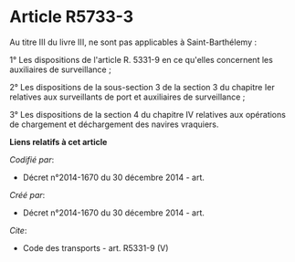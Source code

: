 # Article R5733-3

Au titre III du livre III, ne sont pas applicables à Saint-Barthélemy : 

1° Les dispositions de l'article R. 5331-9 en ce qu'elles concernent les auxiliaires de surveillance ; 

2° Les dispositions de la sous-section 3 de la section 3 du chapitre Ier relatives aux surveillants de port et auxiliaires de
surveillance ; 

3° Les dispositions de la section 4 du chapitre IV relatives aux opérations de chargement et déchargement des navires
vraquiers.

**Liens relatifs à cet article**

_Codifié par_:

  - Décret n°2014-1670 du 30 décembre 2014 - art.

_Créé par_:

  - Décret n°2014-1670 du 30 décembre 2014 - art.

_Cite_:

  - Code des transports - art. R5331-9 (V)
